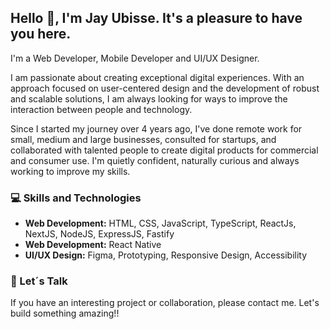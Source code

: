 ## Hello 👋, I'm Jay Ubisse. It's a pleasure to have you here. 


I'm a Web Developer, Mobile Developer and UI/UX Designer.

I am passionate about creating exceptional digital experiences. With an approach focused on user-centered design and the development of robust and scalable solutions, I am always looking for ways to improve the interaction between people and technology.

Since I started my journey over 4 years ago, I've done remote work for small, medium and large businesses, consulted for startups, and collaborated with talented people to create digital products for commercial and consumer use. I'm quietly confident, naturally curious and always working to improve my skills.

### 💻 Skills and Technologies
- **Web Development:** HTML, CSS, JavaScript, TypeScript, ReactJs, NextJS, NodeJS, ExpressJS, Fastify
- **Web Development:** React Native
- **UI/UX Design:** Figma, Prototyping, Responsive Design, Accessibility

### 🤝 Let´s Talk

If you have an interesting project or collaboration, please contact me. Let's build something amazing!!

<!--
 [![Anurag's GitHub stats](https://github-readme-stats.vercel.app/api?username=jay-ubisse&count_private=true&include_all_commits=false&theme=radical&show_icons=true)](https://github.com/anuraghazra/github-readme-stats)
-->

<!--
[![Top Langs](https://github-readme-stats.vercel.app/api/top-langs/?username=jay-ubisse&langs_count=10&layout=compact)](https://github.com/anuraghazra/github-readme-stats)
-->
